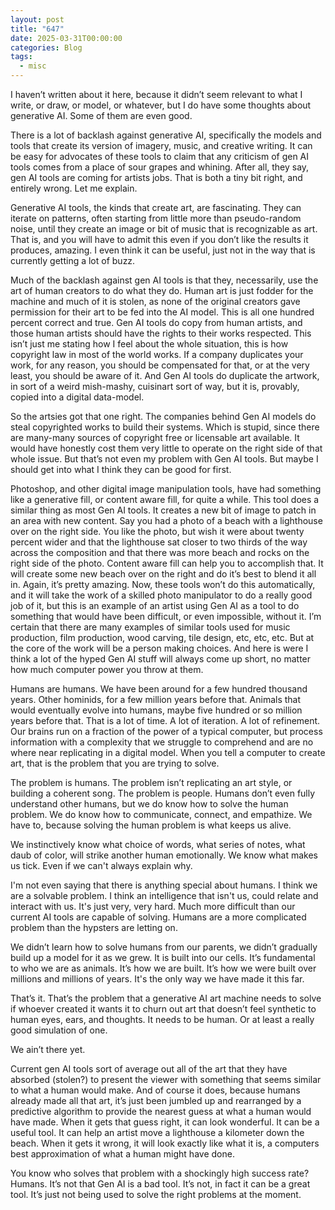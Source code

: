 ```yaml
---
layout: post
title: "647"
date: 2025-03-31T00:00:00
categories: Blog
tags:
  - misc
---
```

I haven’t written about it here, because it didn’t seem relevant to what I write, or draw, or model, or whatever, but I do have some thoughts about generative AI. Some of them are even good.

There is a lot of backlash against generative AI, specifically the models and tools that create its version of imagery, music, and creative writing. It can be easy for advocates of these tools to claim that any criticism of gen AI tools comes from a place of sour grapes and whining. After all, they say, gen AI tools are coming for artists jobs. That is both a tiny bit right, and entirely wrong. Let me explain.

Generative AI tools, the kinds that create art, are fascinating. They can iterate on patterns, often starting from little more than pseudo-random noise, until they create an image or bit of music that is recognizable as art. That is, and you will have to admit this even if you don’t like the results it produces, amazing. I even think it can be useful, just not in the way that is currently getting a lot of buzz.

Much of the backlash against gen AI tools is that they, necessarily, use the art of human creators to do what they do. Human art is just fodder for the machine and much of it is stolen, as none of the original creators gave permission for their art to be fed into the AI model. This is all one hundred percent correct and true. Gen AI tools do copy from human artists, and those human artists should have the rights to their works respected. This isn’t just me stating how I feel about the whole situation, this is how copyright law in most of the world works. If a company duplicates your work, for any reason, you should be compensated for that, or at the very least, you should be aware of it. And Gen AI tools do duplicate the artwork, in sort of a weird mish-mashy, cuisinart sort of way, but it is, provably, copied into a digital data-model.

So the artsies got that one right. The companies behind Gen AI models do steal copyrighted works to build their systems. Which is stupid, since there are many-many sources of copyright free or licensable art available. It would have honestly cost them very little to operate on the right side of that whole issue. But that’s not even my problem with Gen AI tools. But maybe I should get into what I think they can be good for first.

Photoshop, and other digital image manipulation tools, have had something like a generative fill, or content aware fill, for quite a while. This tool does a similar thing as most Gen AI tools. It creates a new bit of image to patch in an area with new content. Say you had a photo of a beach with a lighthouse over on the right side. You like the photo, but wish it were about twenty percent wider and that the lighthouse sat closer to two thirds of the way across the composition and that there was more beach and rocks on the right side of the photo. Content aware fill can help you to accomplish that. It will create some new beach over on the right and do it’s best to blend it all in. Again, it’s pretty amazing. Now, these tools won’t do this automatically, and it will take the work of a skilled photo manipulator to do a really good job of it, but this is an example of an artist using Gen AI as a tool to do something that would have been difficult, or even impossible, without it. I’m certain that there are many examples of similar tools used for music production, film production, wood carving, tile design, etc, etc, etc. But at the core of the work will be a person making choices. And here is were I think a lot of the hyped Gen AI stuff will always come up short, no matter how much computer power you throw at them.

Humans are humans. We have been around for a few hundred thousand years. Other hominids, for a few million years before that. Animals that would eventually evolve into humans, maybe five hundred or so million years before that. That is a lot of time. A lot of iteration. A lot of refinement. Our brains run on a fraction of the power of a typical computer, but process information with a complexity that we struggle to comprehend and are no where near replicating in a digital model. When you tell a computer to create art, that is the problem that you are trying to solve. 

The problem is humans. The problem isn’t replicating an art style, or building a coherent song. The problem is people. Humans don’t even fully understand other humans, but we do know how to solve the human problem. We do know how to communicate, connect, and empathize. We have to, because solving the human problem is what keeps us alive. 

We instinctively know what choice of words, what series of notes, what daub of color, will strike another human emotionally. We know what makes us tick. Even if we can't always explain why.

I'm not even saying that there is anything special about humans. I think we are a solvable problem. I think an intelligence that isn't us, could relate and interact with us. It's just very, very hard. Much more difficult than our current AI tools are capable of solving. Humans are a more complicated problem than the hypsters are letting on.

We didn’t learn how to solve humans from our parents, we didn’t gradually build up a model for it as we grew. It is built into our cells. It’s fundamental to who we are as animals. It’s how we are built. It’s how we were built over millions and millions of years. It's the only way we have made it this far.

That’s it. That’s the problem that a generative AI art machine needs to solve if whoever created it wants it to churn out art that doesn’t feel synthetic to human eyes, ears, and thoughts. It needs to be human. Or at least a really good simulation of one. 

We ain’t there yet.

Current gen AI tools sort of average out all of the art that they have absorbed (stolen?) to present the viewer with something that seems similar to what a human would make. And of course it does, because humans already made all that art, it’s just been jumbled up and rearranged by a predictive algorithm to provide the nearest guess at what a human would have made. When it gets that guess right, it can look wonderful. It can be a useful tool. It can help an artist move a lighthouse a kilometer down the beach. When it gets it wrong, it will look exactly like what it is, a computers best approximation of what a human might have done. 

You know who solves that problem with a shockingly high success rate? Humans. It’s not that Gen AI is a bad tool. It’s not, in fact it can be a great tool. It’s just not being used to solve the right problems at the moment.
